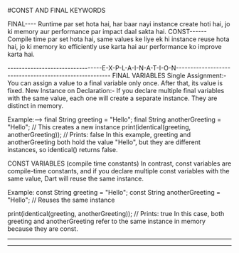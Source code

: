 #CONST AND FINAL KEYWORDS

FINAL---- Runtime par set hota hai, har baar nayi instance create hoti hai, jo ki memory aur performance par impact daal sakta hai.
CONST------ Compile time par set hota hai, same values ke liye ek hi instance reuse hota hai, jo ki memory ko efficiently use karta hai aur performance ko improve karta hai.

---------------------------------E-X-P-L-A-I-N-A-T-I-O-N-------------------------------------------------------
FINAL VARIABLES
Single Assignment:- You can assign a value to a final variable only once. After that, its value is fixed.
New Instance on Declaration:- If you declare multiple final variables with the same value, each one will create a separate instance. They are distinct in memory.

Example:-->
final String greeting = "Hello";
final String anotherGreeting = "Hello"; // This creates a new instance
print(identical(greeting, anotherGreeting)); // Prints: false
In this example, greeting and anotherGreeting both hold the value "Hello", but they are different instances, so identical() returns false.

CONST VARIABLES  (compile time constants)
In contrast, const variables are compile-time constants, and if you declare multiple const variables with the same value, Dart will reuse the same instance.

Example:
const String greeting = "Hello";
const String anotherGreeting = "Hello"; // Reuses the same instance

print(identical(greeting, anotherGreeting)); // Prints: true
In this case, both greeting and anotherGreeting refer to the same instance in memory because they are const.

--------------------------------------------------------------------------------------------------------------
--------------------------------------------------------------------------------------------------------------

#